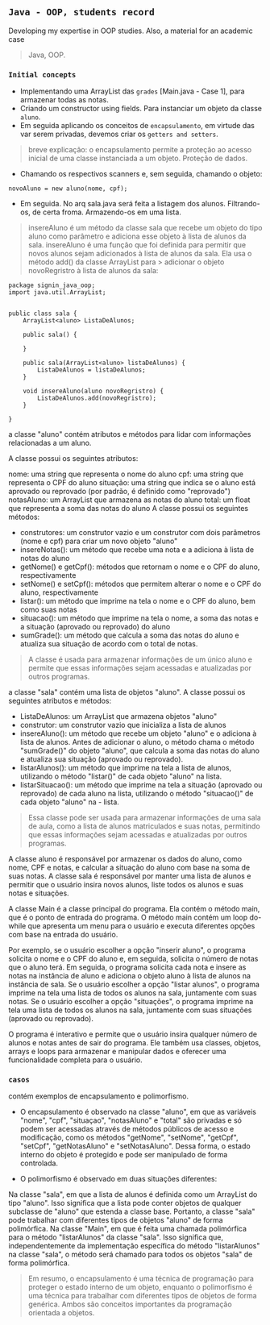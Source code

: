 ## `Java - OOP, students record`
Developing my expertise in OOP studies. Also, a material for an academic case

> Java, OOP.

### `Initial concepts`
- Implementando uma ArrayList das `grades` [Main.java - Case 1], para armazenar todas as notas. 
- Criando um constructor using fields. Para instanciar um objeto da classe `aluno`.
- Em seguida aplicando os conceitos de `encapsulamento`, em virtude das var serem privadas, devemos criar os `getters and setters`. 
> breve explicação: o encapsulamento permite a proteção ao acesso inicial de uma classe instanciada a um objeto. Proteção de dados.
- Chamando os respectivos scanners e, sem seguida, chamando o objeto: 

`novoAluno = new aluno(nome, cpf);`

- Em seguida. No arq sala.java será feita a listagem dos alunos. Filtrando-os, de certa froma. Armazendo-os em uma lista.
> insereAluno é um método da classe sala que recebe um objeto do tipo aluno como parâmetro e adiciona esse objeto à lista de alunos da sala.
> insereAluno é uma função que foi definida para permitir que novos alunos sejam adicionados à lista de alunos da sala. Ela usa o método add() da classe ArrayList para > adicionar o objeto novoRegristro à lista de alunos da sala:

```
package signin_java_oop;
import java.util.ArrayList;


public class sala {
	ArrayList<aluno> ListaDeAlunos;
	
	public sala() {
			
	}

	public sala(ArrayList<aluno> listaDeAlunos) {
		ListaDeAlunos = listaDeAlunos;
	}

	void insereAluno(aluno novoRegristro) {
		ListaDeAlunos.add(novoRegristro);
	}
	
}

```

a classe "aluno" contém atributos e métodos para lidar com informações relacionadas a um aluno.

A classe possui os seguintes atributos:

nome: uma string que representa o nome do aluno
cpf: uma string que representa o CPF do aluno
situação: uma string que indica se o aluno está aprovado ou reprovado (por padrão, é definido como "reprovado")
notasAluno: um ArrayList que armazena as notas do aluno
total: um float que representa a soma das notas do aluno
A classe possui os seguintes métodos:

- construtores: um construtor vazio e um construtor com dois parâmetros (nome e cpf) para criar um novo objeto "aluno"
- insereNotas(): um método que recebe uma nota e a adiciona à lista de notas do aluno
- getNome() e getCpf(): métodos que retornam o nome e o CPF do aluno, respectivamente
- setNome() e setCpf(): métodos que permitem alterar o nome e o CPF do aluno, respectivamente
- listar(): um método que imprime na tela o nome e o CPF do aluno, bem como suas notas
- situacao(): um método que imprime na tela o nome, a soma das notas e a situação (aprovado ou reprovado) do aluno
- sumGrade(): um método que calcula a soma das notas do aluno e atualiza sua situação de acordo com o total de notas.
> A classe é usada para armazenar informações de um único aluno e permite que essas informações sejam acessadas e atualizadas por outros programas.

a classe "sala" contém uma lista de objetos "aluno". A classe possui os seguintes atributos e métodos:

- ListaDeAlunos: um ArrayList que armazena objetos "aluno"
- construtor: um construtor vazio que inicializa a lista de alunos
- insereAluno(): um método que recebe um objeto "aluno" e o adiciona à lista de alunos. Antes de adicionar o aluno, o método chama o método "sumGrade()" do objeto "aluno", que calcula a soma das notas do aluno e atualiza sua situação (aprovado ou reprovado).
- listarAlunos(): um método que imprime na tela a lista de alunos, utilizando o método "listar()" de cada objeto "aluno" na lista.
- listarSituacao(): um método que imprime na tela a situação (aprovado ou reprovado) de cada aluno na lista, utilizando o método "situacao()" de cada objeto "aluno" na - lista.
> Essa classe pode ser usada para armazenar informações de uma sala de aula, como a lista de alunos matriculados e suas notas, permitindo que essas informações sejam acessadas e atualizadas por outros programas.

A classe aluno é responsável por armazenar os dados do aluno, como nome, CPF e notas, e calcular a situação do aluno com base na soma de suas notas. A classe sala é responsável por manter uma lista de alunos e permitir que o usuário insira novos alunos, liste todos os alunos e suas notas e situações.

A classe Main é a classe principal do programa. Ela contém o método main, que é o ponto de entrada do programa. O método main contém um loop do-while que apresenta um menu para o usuário e executa diferentes opções com base na entrada do usuário.

Por exemplo, se o usuário escolher a opção "inserir aluno", o programa solicita o nome e o CPF do aluno e, em seguida, solicita o número de notas que o aluno terá. Em seguida, o programa solicita cada nota e insere as notas na instância de aluno e adiciona o objeto aluno à lista de alunos na instância de sala. Se o usuário escolher a opção "listar alunos", o programa imprime na tela uma lista de todos os alunos na sala, juntamente com suas notas. Se o usuário escolher a opção "situações", o programa imprime na tela uma lista de todos os alunos na sala, juntamente com suas situações (aprovado ou reprovado).

O programa é interativo e permite que o usuário insira qualquer número de alunos e notas antes de sair do programa. Ele também usa classes, objetos, arrays e loops para armazenar e manipular dados e oferecer uma funcionalidade completa para o usuário.

### `casos`
contém exemplos de encapsulamento e polimorfismo.

- O encapsulamento é observado na classe "aluno", em que as variáveis "nome", "cpf", "situaçao", "notasAluno" e "total" são privadas e só podem ser acessadas através de métodos públicos de acesso e modificação, como os métodos "getNome", "setNome", "getCpf", "setCpf", "getNotasAluno" e "setNotasAluno". Dessa forma, o estado interno do objeto é protegido e pode ser manipulado de forma controlada.

- O polimorfismo é observado em duas situações diferentes:

Na classe "sala", em que a lista de alunos é definida como um ArrayList do tipo "aluno". Isso significa que a lista pode conter objetos de qualquer subclasse de "aluno" que estenda a classe base. Portanto, a classe "sala" pode trabalhar com diferentes tipos de objetos "aluno" de forma polimórfica.
 Na classe "Main", em que é feita uma chamada polimórfica para o método "listarAlunos" da classe "sala". Isso significa que, independentemente da implementação específica do método "listarAlunos" na classe "sala", o método será chamado para todos os objetos "sala" de forma polimórfica.

> Em resumo, o encapsulamento é uma técnica de programação para proteger o estado interno de um objeto, enquanto o polimorfismo é uma técnica para trabalhar com diferentes tipos de objetos de forma genérica. Ambos são conceitos importantes da programação orientada a objetos.
